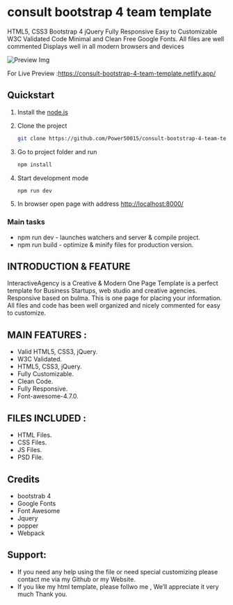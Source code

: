 # consult bootstrap 4 team template

HTML5, CSS3 Bootstrap 4 jQuery Fully Responsive Easy to Customizable W3C Validated Code Minimal and Clean Free Google Fonts. All files are well commented Displays well in all modern browsers and devices

![Preview Img](UX/screen.png)

For Live Preview :https://consult-bootstrap-4-team-template.netlify.app/

## Quickstart

1. Install the [node.js](https://nodejs.org/en/)
2. Clone the project

    ```bash
    git clone https://github.com/Power50015/consult-bootstrap-4-team-template.git
    ```

3. Go to project folder and run

    ```bash
    npm install
    ```

4. Start development mode

    ```bash
    npm run dev
    ```

5. In browser open page with address [http://localhost:8000/](http://localhost:8000/)

### Main tasks

- npm run dev -  launches watchers and server & compile project.
- npm run build - optimize & minify files for production version.

## INTRODUCTION & FEATURE

InteractiveAgency is a Creative & Modern One Page Template is a perfect template for Business Startups, web
studio and creative agencies. Responsive based on bulma. This is one page for placing your
information. All files and code has been well organized and nicely commented for easy to customize.


## MAIN FEATURES :

- Valid HTML5, CSS3, jQuery.
- W3C Validated.
- HTML5, CSS3, jQuery.
- Fully Customizable.
- Clean Code.
- Fully Responsive.
- Font-awesome-4.7.0.


## FILES INCLUDED :

- HTML Files.
- CSS Files.
- JS Files.
- PSD File.

## Credits

- bootstrab 4
- Google Fonts 
- Font Awesome
- Jquery
- popper
- Webpack

## Support:

- If you need any help using the file or need special customizing please contact me via my Github or my Website.
- If you like my html template, please follwo me , We’ll appreciate it very much Thank you.

